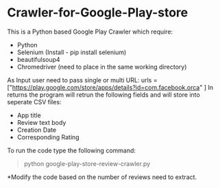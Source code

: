 # Crawler-for-Google-Play-store
This is a Python based Google Play Crawler which require:
- Python
- Selenium (Install - pip install selenium)
- beautifulsoup4
- Chromedriver (need to place in the same working directory)

As Input user need to pass single or multi URL: urls = ["https://play.google.com/store/apps/details?id=com.facebook.orca" ] In returns the program will retrun the following fields and will store into seperate CSV files:
- App title
- Review text body
- Creation Date
- Corresponding Rating

To run the code type the following command:
> python google-play-store-review-crawler.py

*Modify the code based on the number of reviews need to extract.
